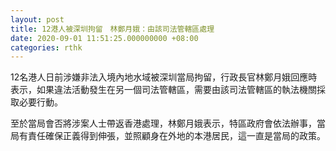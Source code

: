 ```yaml
---
layout: post
title: 12港人被深圳拘留　林鄭月娥：由該司法管轄區處理
date: 2020-09-01 11:51:25.000000000 +08:00
categories: rthk
---
```


12名港人日前涉嫌非法入境內地水域被深圳當局拘留，行政長官林鄭月娥回應時表示，如果違法活動發生在另一個司法管轄區，需要由該司法管轄區的執法機關採取必要行動。

至於當局會否將涉案人士帶返香港處理，林鄭月娥表示，特區政府會依法辦事，當局有責任確保正義得到伸張，並照顧身在外地的本港居民，這一直是當局的政策。
